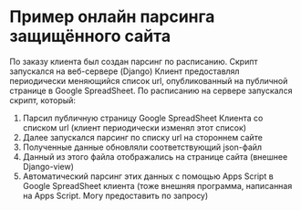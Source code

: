 # Пример онлайн парсинга защищённого сайта

По заказу клиента был создан парсинг по расписанию. Скрипт запускался на веб-сервере (Django)
Клиент предоставлял периодически меняющийся список url, опубликованный на публичной странице в Google SpreadSheet.
По расписанию на сервере запускался скрипт, который:

1. Парсил публичную страницу Google SpreadSheet Клиента со списком url (клиент периодически изменял этот список)
2. Далее запускался парсинг по списку url на стороннем сайте
3. Полученные данные обновляли соответствующий json-файл
4. Данный из этого файла отображались на странице сайта (внешнее Django-view)
5. Автоматический парсинг этих данных с помощью Apps Script в Google SpreadSheet клиента (тоже внешняя программа, написанная на Apps Script. Могу предоставить по запросу)
